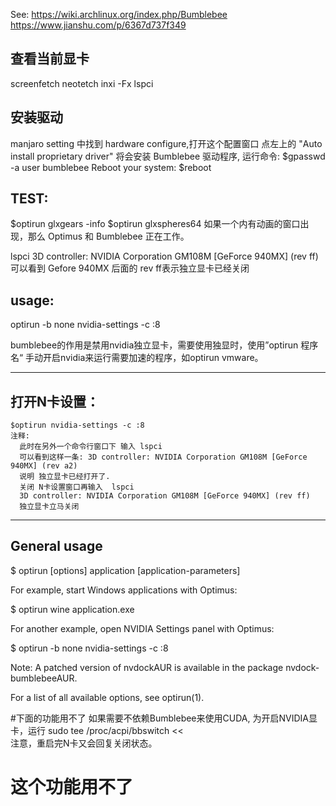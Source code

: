 See:
  https://wiki.archlinux.org/index.php/Bumblebee
  https://www.jianshu.com/p/6367d737f349
  
##  查看当前显卡
   screenfetch
   neotetch
   inxi -Fx
   lspci
   
## 安装驱动
  manjaro setting 中找到 hardware configure,打开这个配置窗口
  点左上的 "Auto install proprietary driver"
  将会安装 Bumblebee 驱动程序, 
  运行命令: $gpasswd -a user bumblebee
  Reboot your system: $reboot
  
##  TEST:
  $optirun glxgears -info
  $optirun glxspheres64
  如果一个内有动画的窗口出现，那么 Optimus 和 Bumblebee 正在工作。
  
  lspci
  3D controller: NVIDIA Corporation GM108M [GeForce 940MX] (rev ff)
  可以看到 Gefore 940MX 后面的 rev ff表示独立显卡已经关闭
  
##  usage:
  optirun -b none nvidia-settings -c :8
  
  bumblebee的作用是禁用nvidia独立显卡，需要使用独显时，使用”optirun 程序名“ 
  手动开启nvidia来运行需要加速的程序，如optirun vmware。
   
   ------------------

## 打开N卡设置：
    $optirun nvidia-settings -c :8
    注释: 
      此时在另外一个命令行窗口下 输入 lspci
      可以看到这样一条: 3D controller: NVIDIA Corporation GM108M [GeForce 940MX] (rev a2)
      说明 独立显卡已经打开了.
      关闭 N卡设置窗口再输入  lspci
      3D controller: NVIDIA Corporation GM108M [GeForce 940MX] (rev ff)
      独立显卡立马关闭
   
----------------------------------
## General usage

$ optirun [options] application [application-parameters]

For example, start Windows applications with Optimus:

$ optirun wine application.exe

For another example, open NVIDIA Settings panel with Optimus:

$ optirun -b none nvidia-settings -c :8

Note: A patched version of nvdockAUR is available in the package nvdock-bumblebeeAUR.

For a list of all available options, see optirun(1). 
   
   
 
#下面的功能用不了
如果需要不依赖Bumblebee来使用CUDA, 为开启NVIDIA显卡，运行
sudo tee /proc/acpi/bbswitch <<  
注意，重启完N卡又会回复关闭状态。
# 这个功能用不了

   
   
